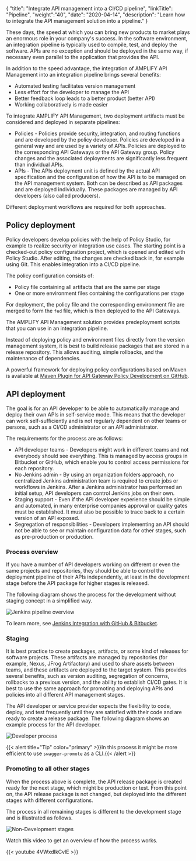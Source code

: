 {
"title": "Integrate API management into a CI/CD pipeline",
"linkTitle": "Pipeline",
"weight":"40",
"date": "2020-04-14",
"description": "Learn how to integrate the API management solution into a pipeline."
}

These days, the speed at which you can bring new products to market plays an enormous role in your company's success. In the software environment, an integration pipeline is typically used to compile, test, and deploy the software. APIs are no exception and should be deployed in the same way, if necessary even parallel to the application that provides the API.

In addition to the speed advantage, the integration of AMPLIFY API Management into an integration pipeline brings several benefits:

* Automated testing facilitates version management
* Less effort for the developer to manage the API
* Better feedback loop leads to a better product (better API)
* Working collaboratively is made easier

To integrate AMPLIFY API Management, two deployment artifacts must be considered and deployed in separate pipelines:

* Policies - Policies provide security, integration, and routing functions and are developed by the policy developer. Policies are developed in a general way and are used by a variety of APIs. Policies are deployed to the corresponding API Gateways or the API Gateway group. Policy changes and the associated deployments are significantly less frequent than individual APIs.
* APIs - The APIs deployment unit is defined by the actual API specification and the configuration of how the API is to be managed on the API management system. Both can be described as API packages and are deployed individually. These packages are managed by API developers (also called producers).

Different deployment workflows are required for both approaches.

## Policy deployment

Policy developers develop policies with the help of Policy Studio, for example to realize security or integration use cases. The starting point is a checked-out policy configuration project, which is opened and edited with Policy Studio. After editing, the changes are checked back in, for example using Git. This enables integration into a CI/CD pipeline.

The policy configuration consists of:

* Policy file containing all artifacts that are the same per stage
* One or more environment files containing the configurations per stage

For deployment, the policy file and the corresponding environment file are merged to form the `fed` file, which is then deployed to the API Gateways.

The AMPLIFY API Management solution provides predeployment scripts that you can use in an integration pipeline.

Instead of deploying policy and environment files directly from the version management system, it is best to build release packages that are stored in a release repository. This allows auditing, simple rollbacks, and the maintenance of dependencies.

A powerful framework for deploying policy configurations based on Maven is available at [Maven Plugin for API Gateway Policy Development on GitHub](https://github.com/Axway-API-Management-Plus/apigw-maven-plugin).

## API deployment

The goal is for an API developer to be able to automatically manage and deploy their own APIs in self-service mode. This means that the developer can work self-sufficiently and is not regularly dependent on other teams or persons, such as a CI/CD administrator or an API administrator.

The requirements for the process are as follows:

* API developer teams - Developers might work in different teams and not everybody should see everything. This is managed by access groups in Bitbucket or GitHub, which enable you to control access permissions for each repository.
* No Jenkins admin - By using an organization folders approach, no centralized Jenkins administration team is required to create jobs or workflows in Jenkins. After a Jenkins administrator has performed an initial setup, API developers can control Jenkins jobs on their own.
* Staging support - Even if the API developer experience should be simple and automated, in many enterprise companies approval or quality gates must be established. It must also be possible to trace back to a certain version of an API exposed.
* Segregation of responsibilities - Developers implementing an API should not be able to see or maintain configuration data for other stages, such as pre-production or production.

### Process overview

If you have a number of API developers working on different or even the same projects and repositories, they should be able to control the deployment pipeline of their APIs independently, at least in the development stage before the API package for higher stages is released.

The following diagram shows the process for the development without staging concept in a simplified way.

![Jenkins pipeline overview](/Images/api_mgmt_overview/jenkins-workflow.png)

To learn more, see [Jenkins Integration with GitHub & Bitbucket](https://github.com/Axway-API-Management-Plus/apimanager-swagger-promote/wiki/9.-Jenkins-Integration-with-GitHub-&-Bitbucket).

### Staging

It is best practice to create packages, artifacts, or some kind of releases for software projects. These artifacts are managed by repositories (for example, Nexus, JFrog Artifactory) and used to share assets between teams, and these artifacts are deployed to the target system. This provides several benefits, such as version auditing, segregation of concerns, rollbacks to a previous version, and the ability to establish CI/CD gates. It is best to use the same approach for promoting and deploying APIs and policies into all different API management stages.

The API developer or service provider expects the flexibility to code, deploy, and test frequently until they are satisfied with their code and are ready to create a release package. The following diagram shows an example process for the API developer.

![Developer process](/Images/api_mgmt_overview/dev-to-prod-process.png)  

{{< alert title="Tip" color="primary" >}}In this process it might be more efficient to use `swagger-promote` as a CLI.{{< /alert >}}

### Promoting to all other stages

When the process above is complete, the API release package is created ready for the next stage, which might be production or test. From this point on, the API release package is not changed, but deployed into the different stages with different configurations.  

The process in all remaining stages is different to the development stage and is illustrated as follows.

![Non-Development stages](/Images/api_mgmt_overview/prod-process.png)  

Watch this video to get an overview of how the process works.

{{< youtube 4VWxdIkCvlE >}}